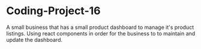 # Coding-Project-16
A small business that has a small product dashboard to manage it's product listings. Using react components in order for the business to to maintain and update the dashboard.
